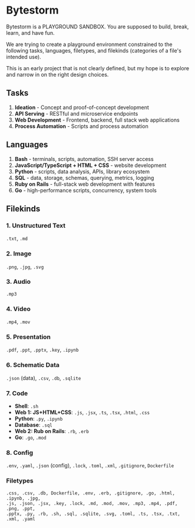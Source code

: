 # Bytestorm

Bytestorm is a PLAYGROUND SANDBOX. You are supposed to build, break, learn, and have fun.

We are trying to create a playground environment constrained to the following tasks, languages, filetypes, and filekinds (categories of a file's intended use).

This is an early project that is not clearly defined, but my hope is to explore and narrow in on the right design choices.

## Tasks

1. **Ideation** - Concept and proof-of-concept development
2. **API Serving** - RESTful and microservice endpoints
3. **Web Development** - Frontend, backend, full stack web applications
4. **Process Automation** - Scripts and process automation

## Languages

1. **Bash** - terminals, scripts, automation, SSH server access
2. **JavaScript/TypeScript + HTML + CSS** - website development
3. **Python** - scripts, data analysis, APIs, library ecosystem
4. **SQL** - data, storage, schemas, querying, metrics, logging
5. **Ruby on Rails** - full-stack web development with features
6. **Go** - high-performance scripts, concurrency, system tools

## Filekinds

### 1. Unstructured Text
`.txt`, `.md`

### 2. Image
`.png`, `.jpg`, `.svg`

### 3. Audio
`.mp3`

### 4. Video
`.mp4`, `.mov`

### 5. Presentation
`.pdf`, `.ppt`, `.pptx`, `.key`, `.ipynb`

### 6. Schematic Data
`.json` (data), `.csv`, `.db`, `.sqlite`

### 7. Code
- **Shell**: `.sh`
- **Web 1: JS+HTML+CSS**: `.js`, `.jsx`, `.ts`, `.tsx`, `.html`, `.css`
- **Python**: `.py`, `.ipynb`
- **Database**: `.sql`
- **Web 2: Rub on Rails**: `.rb`, `.erb`
- **Go**: `.go`, `.mod`

### 8. Config
`.env`, `.yaml`, `.json` (config), `.lock`, `.toml`, `.xml`, `.gitignore`, `Dockerfile`

### Filetypes

```
.css, .csv, .db, Dockerfile, .env, .erb, .gitignore, .go, .html, .ipynb, .jpg,
.js, .json, .jsx, .key, .lock, .md, .mod, .mov, .mp3, .mp4, .pdf, .png, .ppt,
.pptx, .py, .rb, .sh, .sql, .sqlite, .svg, .toml, .ts, .tsx, .txt, .xml, .yaml
```
